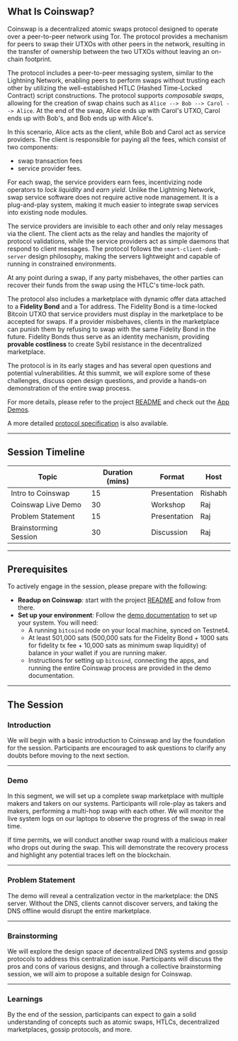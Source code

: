 ## What Is Coinswap?

Coinswap is a decentralized atomic swaps protocol designed to operate over a peer-to-peer network using Tor. The protocol provides a mechanism for peers to swap their UTXOs with other peers in the network, resulting in the transfer of ownership between the two UTXOs without leaving an on-chain footprint.

The protocol includes a peer-to-peer messaging system, similar to the Lightning Network, enabling peers to perform swaps without trusting each other by utilizing the well-established HTLC (Hashed Time-Locked Contract) script constructions. The protocol supports *composable swaps*, allowing for the creation of swap chains such as `Alice --> Bob --> Carol --> Alice`. At the end of the swap, Alice ends up with Carol's UTXO, Carol ends up with Bob's, and Bob ends up with Alice's. 

In this scenario, Alice acts as the client, while Bob and Carol act as service providers. The client is responsible for paying all the fees, which consist of two components: 
- swap transaction fees 
- service provider fees. 

For each swap, the service providers earn fees, incentivizing node operators to *lock liquidity* and *earn yield*. Unlike the Lightning Network, swap service software does not require active node management. It is a plug-and-play system, making it much easier to integrate swap services into existing node modules.

The service providers are invisible to each other and only relay messages via the client. The client acts as the relay and handles the majority of protocol validations, while the service providers act as simple daemons that respond to client messages. The protocol follows the `smart-client-dumb-server` design philosophy, making the servers lightweight and capable of running in constrained environments. 

At any point during a swap, if any party misbehaves, the other parties can recover their funds from the swap using the HTLC's time-lock path.

The protocol also includes a marketplace with dynamic offer data attached to a **Fidelity Bond** and a Tor address. The Fidelity Bond is a time-locked Bitcoin UTXO that service providers must display in the marketplace to be accepted for swaps. If a provider misbehaves, clients in the marketplace can punish them by refusing to swap with the same Fidelity Bond in the future. Fidelity Bonds thus serve as an identity mechanism, providing **provable costliness** to create Sybil resistance in the decentralized marketplace.

The protocol is in its early stages and has several open questions and potential vulnerabilities. At this summit, we will explore some of these challenges, discuss open design questions, and provide a hands-on demonstration of the entire swap process.

For more details, please refer to the project [README](../../README.md) and check out the [App Demos](../app_demos/). 

A more detailed [protocol specification](https://github.com/citadel-tech/Coinswap-Protocol-Specification) is also available.

---

## Session Timeline

| **Topic**             | **Duration (mins)** | **Format**      | **Host**  |
|------------------------|---------------------|-----------------|-----------|
| Intro to Coinswap      | 15                  | Presentation    | Rishabh   |
| Coinswap Live Demo     | 30                  | Workshop        | Raj       |
| Problem Statement      | 15                  | Presentation    | Raj       |
| Brainstorming Session  | 30                  | Discussion      | Raj       |

---

## Prerequisites

To actively engage in the session, please prepare with the following:

- **Readup on Coinswap**: start with the project [README](../../README.md) and follow from there. 
- **Set up your environment**: Follow the [demo documentation](./demo.md) to set up your system. You will need:
  - A running `bitcoind` node on your local machine, synced on Testnet4.
  - At least 501,000 sats (500,000 sats for the Fidelity Bond + 1000 sats for fidelity tx fee + 10,000 sats as minimum swap liquidity) of balance in your wallet if you are running maker.
  - Instructions for setting up `bitcoind`, connecting the apps, and running the entire Coinswap process are provided in the demo documentation.

---

## The Session

### **Introduction**
We will begin with a basic introduction to Coinswap and lay the foundation for the session. Participants are encouraged to ask questions to clarify any doubts before moving to the next section.

---

### **Demo**
In this segment, we will set up a complete swap marketplace with multiple makers and takers on our systems. Participants will role-play as takers and makers, performing a multi-hop swap with each other. We will monitor the live system logs on our laptops to observe the progress of the swap in real time.

If time permits, we will conduct another swap round with a malicious maker who drops out during the swap. This will demonstrate the recovery process and highlight any potential traces left on the blockchain.

---

### **Problem Statement**
The demo will reveal a centralization vector in the marketplace: the DNS server. Without the DNS, clients cannot discover servers, and taking the DNS offline would disrupt the entire marketplace.

---

### **Brainstorming**
We will explore the design space of decentralized DNS systems and gossip protocols to address this centralization issue. Participants will discuss the pros and cons of various designs, and through a collective brainstorming session, we will aim to propose a suitable design for Coinswap.

---

### **Learnings**
By the end of the session, participants can expect to gain a solid understanding of concepts such as atomic swaps, HTLCs, decentralized marketplaces, gossip protocols, and more.
